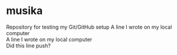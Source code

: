# musika
Repository for testing my Git/GitHub setup
A line I wrote on my local computer  
A line I wrote on my local computer  
Did this line push?